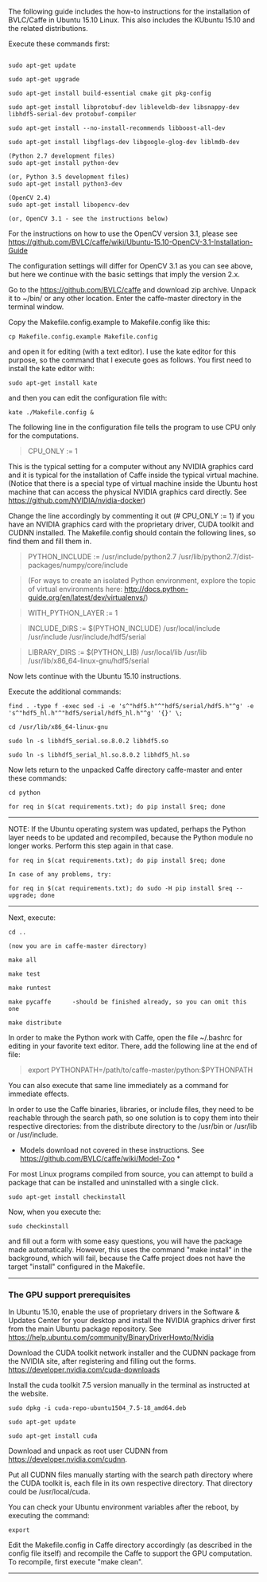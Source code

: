The following guide includes the how-to instructions for the installation of BVLC/Caffe in Ubuntu 15.10 Linux. This also includes the KUbuntu 15.10 and the related distributions.

Execute these commands first:

```shell

sudo apt-get update

sudo apt-get upgrade

sudo apt-get install build-essential cmake git pkg-config

sudo apt-get install libprotobuf-dev libleveldb-dev libsnappy-dev libhdf5-serial-dev protobuf-compiler

sudo apt-get install --no-install-recommends libboost-all-dev

sudo apt-get install libgflags-dev libgoogle-glog-dev liblmdb-dev

(Python 2.7 development files)
sudo apt-get install python-dev

(or, Python 3.5 development files)
sudo apt-get install python3-dev

(OpenCV 2.4)
sudo apt-get install libopencv-dev

(or, OpenCV 3.1 - see the instructions below)

```

For the instructions on how to use the OpenCV version 3.1, please see https://github.com/BVLC/caffe/wiki/Ubuntu-15.10-OpenCV-3.1-Installation-Guide

The configuration settings will differ for OpenCV 3.1 as you can see above, but here we continue with the basic settings that imply the version 2.x.

Go to the https://github.com/BVLC/caffe and download zip archive. Unpack it to ~/bin/ or any other location. Enter the caffe-master directory in the terminal window.

Copy the Makefile.config.example to Makefile.config like this:

```
cp Makefile.config.example Makefile.config
```

and open it for editing (with a text editor). I use the kate editor for this purpose, so the command that I execute goes as follows. You first need to install the kate editor with:

```
sudo apt-get install kate
```

and then you can edit the configuration file with:

```
kate ./Makefile.config &
```

The following line in the configuration file tells the program to use CPU only for the computations. 

> CPU_ONLY := 1

This is the typical setting for a computer without any NVIDIA graphics card and it is typical for the installation of Caffe inside the typical virtual machine. (Notice that there is a special type of virtual machine inside the Ubuntu host machine that can access the physical NVIDIA graphics card directly. See https://github.com/NVIDIA/nvidia-docker)

Change the line accordingly by commenting it out (# CPU_ONLY := 1) if you have an NVIDIA graphics card with the proprietary driver, CUDA toolkit and CUDNN installed. The Makefile.config should contain the following lines, so find them and fill them in.

> PYTHON_INCLUDE := /usr/include/python2.7 /usr/lib/python2.7/dist-packages/numpy/core/include  

> (For ways to create an isolated Python environment, explore the topic of virtual environments here: http://docs.python-guide.org/en/latest/dev/virtualenvs/)

> WITH_PYTHON_LAYER := 1

> INCLUDE_DIRS := $(PYTHON_INCLUDE) /usr/local/include /usr/include /usr/include/hdf5/serial

> LIBRARY_DIRS := $(PYTHON_LIB) /usr/local/lib /usr/lib /usr/lib/x86_64-linux-gnu/hdf5/serial


Now lets continue with the Ubuntu 15.10 instructions.

Execute the additional commands:

```
find . -type f -exec sed -i -e 's^"hdf5.h"^"hdf5/serial/hdf5.h"^g' -e 's^"hdf5_hl.h"^"hdf5/serial/hdf5_hl.h"^g' '{}' \;

cd /usr/lib/x86_64-linux-gnu

sudo ln -s libhdf5_serial.so.8.0.2 libhdf5.so

sudo ln -s libhdf5_serial_hl.so.8.0.2 libhdf5_hl.so
```

Now lets return to the unpacked Caffe directory caffe-master and enter these commands:

```
cd python

for req in $(cat requirements.txt); do pip install $req; done
```


--------------------------------------------------------------------------------------------------------------


NOTE: If the Ubuntu operating system was updated, perhaps the Python layer needs to be updated and recompiled, because the Python module no longer works. Perform this step again in that case.

```
for req in $(cat requirements.txt); do pip install $req; done

In case of any problems, try:

for req in $(cat requirements.txt); do sudo -H pip install $req --upgrade; done
```


--------------------------------------------------------------------------------------------------------------


Next, execute:

```
cd ..

(now you are in caffe-master directory)

make all

make test

make runtest

make pycaffe      -should be finished already, so you can omit this one

make distribute
```

In order to make the Python work with Caffe, open the file ~/.bashrc for editing in your favorite text editor. There, add the following line at the end of file:

> export PYTHONPATH=/path/to/caffe-master/python:$PYTHONPATH

You can also execute that same line immediately as a command for immediate effects.

In order to use the Caffe binaries, libraries, or include files, they need to be reachable through the search path, so one solution is to copy them into their respective directories: from the distribute directory to the /usr/bin or /usr/lib or /usr/include.

* Models download not covered in these instructions. See https://github.com/BVLC/caffe/wiki/Model-Zoo *


For most Linux programs compiled from source, you can attempt to build a package that can be installed and uninstalled with a single click.

```
sudo apt-get install checkinstall
```

Now, when you execute the:

```
sudo checkinstall
```

and fill out a form with some easy questions, you will have the package made automatically. However, this uses the command "make install" in the background, which will fail, because the Caffe project does not have the target "install" configured in the Makefile.

----------------------------------------------------------------------------------------------------

### The GPU support prerequisites


In Ubuntu 15.10, enable the use of proprietary drivers in the Software & Updates Center for your desktop and install the NVIDIA graphics driver first from the main Ubuntu package repository. See https://help.ubuntu.com/community/BinaryDriverHowto/Nvidia

Download the CUDA toolkit network installer and the CUDNN package from the NVIDIA site, after registering and filling out the forms.
https://developer.nvidia.com/cuda-downloads

Install the cuda toolkit 7.5 version manually in the terminal as instructed
at the website.

```
sudo dpkg -i cuda-repo-ubuntu1504_7.5-18_amd64.deb

sudo apt-get update

sudo apt-get install cuda
```


Download and unpack as root user CUDNN from https://developer.nvidia.com/cudnn.

Put all CUDNN files manually starting with the search path directory where the CUDA toolkit is, each file in its own respective directory. That directory could be /usr/local/cuda.

You can check your Ubuntu environment variables after the reboot, by executing the command:

```
export
```

Edit the Makefile.config in Caffe directory accordingly (as described in the config file itself) and recompile the Caffe to support the GPU computation. To recompile, first execute "make clean".

----------------------------------------------------------------------------------------